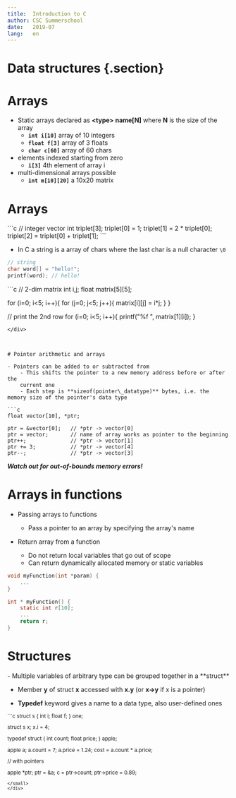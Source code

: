 ```yaml
---
title:  Introduction to C
author: CSC Summerschool 
date:   2019-07
lang:   en
---
```


# Data structures {.section}

# Arrays

- Static arrays declared as **\<type\> name\[N\]** where **N** is the size of the array  
    - **`int i[10]`** array of 10 integers  
    - **`float f[3]`** array of 3 floats  
    - **`char c[60]`** array of 60 chars
- elements indexed starting from zero  
    - **`i[3]`** 4th element of array i  
- multi-dimensional arrays possible  
    - **`int m[10][20]`** a 10x20 matrix



# Arrays
<div class=column>
```c
// integer vector
int triplet[3];
triplet[0] = 1;
triplet[1] = 2 * triplet[0];
triplet[2] = triplet[0] + triplet[1];
```

- In C a string is a array of chars where the last char is a null character `\0`

```c
// string
char word[] = "hello!";
printf(word); // hello!
```


</div>
<div class=column>
```c
// 2-dim matrix
int i,j;
float matrix[5][5];

for (i=0; i<5; i++){
    for (j=0; j<5; j++){
        matrix[i][j] = i*j;
    }
}

// print the 2nd row
for (i=0; i<5; i++){
    printf("%f ", matrix[1][i]);
}
```
</div>



# Pointer arithmetic and arrays

- Pointers can be added to or subtracted from  
    - This shifts the pointer to a new memory address before or after the
    current one  
    - Each step is **sizeof(pointer\_datatype)** bytes, i.e. the memory size of the pointer's data type

```c
float vector[10], *ptr;

ptr = &vector[0];   // *ptr -> vector[0]
ptr = vector;       // name of array works as pointer to the beginning
ptr++;              // *ptr -> vector[1]
ptr += 3;           // *ptr -> vector[4]
ptr--;              // *ptr -> vector[3]

```

**_Watch out for out-of-bounds memory errors!_**



# Arrays in functions

- Passing arrays to functions  
    - Pass a pointer to an array by specifying the array's name

- Return array from a function
    - Do not return local variables that go out of scope
    - Can return dynamically allocated memory or static variables

```c
void myFunction(int *param) {
    ...
}

int * myFunction() {
    static int r[10];
    ...
    return r;
}
```



# Structures
<div class=column>
- Multiple variables of arbitrary type can be grouped together in a **struct**

- Member **y** of struct **x** accessed with **x.y** (or **x-\>y** if x is a pointer)  

- **Typedef** keyword gives a name to a data type, also user-defined ones

</div>
<div class=column>
<small>
```c
struct s {
    int i;
    float f;
} one;

struct s x;
x.i = 4;

typedef struct {
    int count;
    float price;
} apple;

apple a;
a.count = 7;
a.price = 1.24;
cost = a.count * a.price;


// with pointers

apple *ptr;
ptr = &a;
c = ptr->count;
ptr->price = 0.89;
```
</small>
</div>

